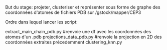 But du stage: projeter, clusteriser et représenter sous forme de graphe des coordonnées d'atomes de fichiers PDB sur /gstock/mapper/CEP3


Ordre dans lequel lancer les script:

extract_main_chain_pdb.py #renvoie une df avec les coordonnées des atomes d'un .pdb
projections_data_pdb.py #renvoie la projection en 2D des coordonnées extraites précedemment
clustering_knn.py

